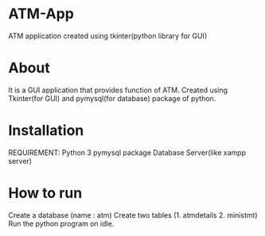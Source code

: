 # ATM-App
ATM application created using tkinter(python library for GUI)

# About
It is a GUI application that provides function of ATM.
Created using Tkinter(for GUI) and pymysql(for database) package of python.

# Installation
REQUIREMENT:
Python 3
pymysql package
Database  Server(like xampp server)

# How to run
Create a database (name : atm) 
Create two tables (1. atmdetails  2. ministmt)
Run the python program on idle.

